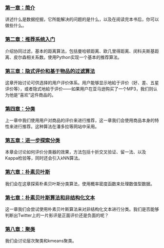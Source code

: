  ### [第一章：简介](chapter-1.md)

  讲述什么是数据挖掘，它所能解决的问题的是什么，以及在阅读完本书后，你可以做些什么。

  ### [第二章：推荐系统入门](chapter-2.md)

  介绍协同过滤，基本的距离算法，包括曼哈顿距离、欧几里得距离、闵科夫斯基距离、皮尔森相关系数。使用Python实现一个基本的推荐算法。

  ### [第三章：隐式评价和基于物品的过滤算法](chapter-3.md)

  这章开始讨论可供选择的用户评价体系。用户能够显示地給于评价（好、差、五星评价等），或者隐式地給于评价——如果用户在亚马逊购买了一个MP3，我们则认为他是“喜欢”这件商品的。

  ### [第四章：分类](chapter-4.md)

  上一章中我们使用用户对商品的评价来进行推荐，这一章我们会使用商品本身的特性来进行推荐。这种算法在潘多拉等网站中采用。

  ### [第五章：进一步探索分类](chapter-5.md)

  本章会讨论如何评价分类器的效果，方法包括十折交叉验证、留一法、以及Kappa检验等，同时还会引入kNN算法。

  ### [第六章：朴素贝叶斯](chapter-6.md)

  我们会在这章探索朴素贝叶斯分类算法，使用概率密度函数来处理数值型数据。

  ### [第七章：朴素贝叶斯算法和非结构化文本](chapter-7.md)

  这一章我们会尝试使用朴素贝叶斯算法来对非结构化文本进行分类。我们是否能够判断出Twitter上的一片影评是正面评价还是负面的呢？

### [第八章：聚类](chapter-8.md)

  我们会讨论层次聚类和kmeans聚类。


